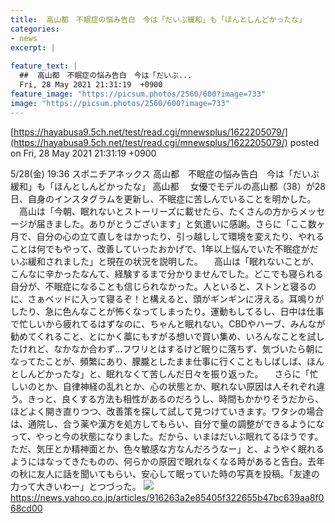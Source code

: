 ```yaml
---
title:  高山都　不眠症の悩み告白　今は「だいぶ緩和」も「ほんとしんどかったな」  
categories:
- news
excerpt: |
  
feature_text: |
  ##  高山都　不眠症の悩み告白　今は「だいぶ...
  Fri, 28 May 2021 21:31:19  +0900
feature_image: "https://picsum.photos/2560/600?image=733"
image: "https://picsum.photos/2560/600?image=733"
---
```


[https://hayabusa9.5ch.net/test/read.cgi/mnewsplus/1622205079/](https://hayabusa9.5ch.net/test/read.cgi/mnewsplus/1622205079/)
posted on Fri, 28 May 2021 21:31:19  +0900

<!--more-->

5/28(金) 19:36 スポニチアネックス 高山都　不眠症の悩み告白　今は「だいぶ緩和」も「ほんとしんどかったな」 高山都 　女優でモデルの高山都（38）が28日、自身のインスタグラムを更新し、不眠症に苦しんでいることを明かした。 　高山は「今朝、眠れないとストーリーズに載せたら、たくさんの方からメッセージが届きました。ありがとうございます」と気遣いに感謝。さらに「ここ数ヶ月で、自分の心の立て直しをはかったり、引っ越しして環境を変えたり、やれることは何でもやって、改善していったおかげで、1年以上悩んでいた不眠症がだいぶ緩和されました」と現在の状況を説明した。 　高山は「眠れないことが、こんなに辛かったなんて、経験するまで分かりませんでした。どこでも寝られる自分が、不眠症になることも信じられなかった。人といると、ストンと寝るのに、さぁベッドに入って寝るぞ！と構えると、頭がギンギンに冴える。耳鳴りがしたり、急に色んなことが怖くなってしまったり。運動もしてるし、日中は仕事で忙しいから疲れてるはずなのに、ちゃんと眠れない。CBDやハーブ、みんなが勧めてくれること、とにかく藁にもすがる想いで買い集め、いろんなことを試したけれど、なかなか合わず…フワリとはするけど眠りに落ちず、気づいたら朝になってたことが、頻繁にあり、朦朧としたまま仕事に行くこともしばしば、ほんとしんどかったな」と、眠れなくて苦しんだ日々を振り返った。 　さらに「忙しいのとか、自律神経の乱れとか、心の状態とか、眠れない原因は人それぞれ違う。きっと、良くする方法も相性があるのだろうし、時間もかかりそうだから、ほどよく開き直りつつ、改善策を探して試して見つけていきます。ワタシの場合は、通院し、合う薬や漢方を処方してもらい、自分で量の調整ができるようになって、やっと今の状態になりました。だから、いまはだいぶ眠れてるほうです。ただ、気圧とか精神面とか、色々敏感な方なんだろうなー」と、ようやく眠れるようにはなってきたものの、何らかの原因で眠れなくなる時があると告白。去年の秋に友人に話を聞いてもらい、安心して眠っていた時の写真を投稿。「友達の力って大きいわー」とつづった。 ![](https://amd-pctr.c.yimg.jp/r/iwiz-amd/20210528-00000217-spnannex-000-10-view.jpg) https://news.yahoo.co.jp/articles/916263a2e85405f322655b47bc639aa8f068cd00
